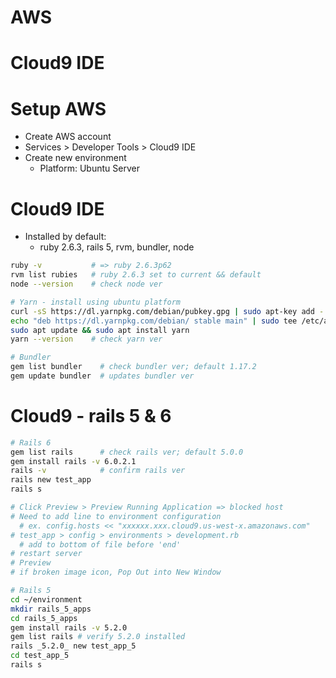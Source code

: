 # AWS
# Cloud9 IDE


# Setup AWS
- Create AWS account
- Services > Developer Tools > Cloud9 IDE
- Create new environment
  - Platform: Ubuntu Server

# Cloud9 IDE
- Installed by default: 
  - ruby 2.6.3, rails 5, rvm, bundler, node
```sh
ruby -v           # => ruby 2.6.3p62
rvm list rubies   # ruby 2.6.3 set to current && default
node --version    # check node ver

# Yarn - install using ubuntu platform
curl -sS https://dl.yarnpkg.com/debian/pubkey.gpg | sudo apt-key add -
echo "deb https://dl.yarnpkg.com/debian/ stable main" | sudo tee /etc/apt/sources.list.d/yarn.list
sudo apt update && sudo apt install yarn
yarn --version    # check yarn ver

# Bundler
gem list bundler    # check bundler ver; default 1.17.2
gem update bundler  # updates bundler ver
```

# Cloud9 - rails 5 & 6
```sh
# Rails 6
gem list rails      # check rails ver; default 5.0.0
gem install rails -v 6.0.2.1
rails -v            # confirm rails ver
rails new test_app
rails s

# Click Preview > Preview Running Application => blocked host
# Need to add line to environment configuration
  # ex. config.hosts << "xxxxxx.xxx.cloud9.us-west-x.amazonaws.com"
# test_app > config > environments > development.rb
  # add to bottom of file before 'end'
# restart server
# Preview
# if broken image icon, Pop Out into New Window

# Rails 5
cd ~/environment
mkdir rails_5_apps
cd rails_5_apps
gem install rails -v 5.2.0
gem list rails # verify 5.2.0 installed
rails _5.2.0_ new test_app_5
cd test_app_5
rails s

```
